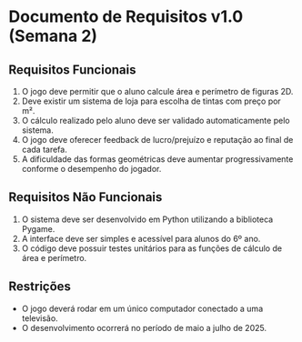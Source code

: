 # Documento de Requisitos v1.0 (Semana 2)

## Requisitos Funcionais

1. O jogo deve permitir que o aluno calcule área e perímetro de figuras 2D.
2. Deve existir um sistema de loja para escolha de tintas com preço por m².
3. O cálculo realizado pelo aluno deve ser validado automaticamente pelo sistema.
4. O jogo deve oferecer feedback de lucro/prejuízo e reputação ao final de cada tarefa.
5. A dificuldade das formas geométricas deve aumentar progressivamente conforme o desempenho do jogador.

## Requisitos Não Funcionais

1. O sistema deve ser desenvolvido em Python utilizando a biblioteca Pygame.
2. A interface deve ser simples e acessível para alunos do 6º ano.
3. O código deve possuir testes unitários para as funções de cálculo de área e perímetro.

## Restrições

- O jogo deverá rodar em um único computador conectado a uma televisão.
- O desenvolvimento ocorrerá no período de maio a julho de 2025.
